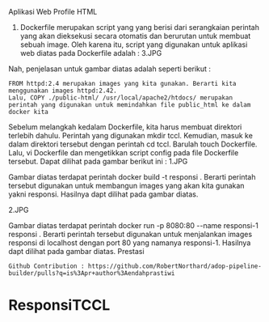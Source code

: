 Aplikasi Web Profile HTML



1. Dockerfile merupakan script yang yang berisi dari serangkaian perintah yang akan dieksekusi secara otomatis dan berurutan untuk membuat sebuah image. Oleh karena itu, script yang digunakan untuk aplikasi web diatas pada Dockerfile adalah : 3.JPG

Nah, penjelasan untuk gambar diatas adalah seperti berikut :

    FROM httpd:2.4 merupakan images yang kita gunakan. Berarti kita menggunakan images httpd:2.42.
    Lalu, COPY ./public-html/ /usr/local/apache2/htdocs/ merupakan perintah yang digunakan untuk memindahkan file public_html ke dalam docker kita

Sebelum melangkah kedalam Dockerfile, kita harus membuat direktori terlebih dahulu. Perintah yang digunakan mkdir tccl. Kemudian, masuk ke dalam direktori tersebut dengan perintah cd tccl. Barulah touch Dockerfile. Lalu, vi Dockerfile dan mengetikkan script config pada file Dockerfile tersebut. Dapat dilihat pada gambar berikut ini : 1.JPG

Gambar diatas terdapat perintah docker build -t responsi . Berarti perintah tersebut digunakan untuk membangun images yang akan kita gunakan yakni responsi. Hasilnya dapt dilihat pada gambar diatas.

2.JPG

Gambar diatas terdapat perintah docker run -p 8080:80 --name responsi-1 responsi . Berarti perintah tersebut digunakan untuk menjalankan images responsi di localhost dengan port 80 yang namanya responsi-1. Hasilnya dapt dilihat pada gambar diatas.
Prestasi

    Github Contribution : https://github.com/RobertNorthard/adop-pipeline-builder/pulls?q=is%3Apr+author%3Aendahprastiwi
# ResponsiTCCL
